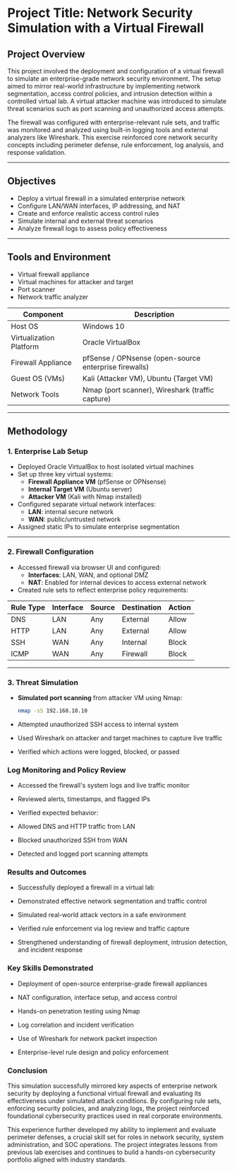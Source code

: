 # Project Title: Network Security Simulation with a Virtual Firewall

## Project Overview

This project involved the deployment and configuration of a virtual firewall to simulate an enterprise-grade network security environment. The setup aimed to mirror real-world infrastructure by implementing network segmentation, access control policies, and intrusion detection within a controlled virtual lab. A virtual attacker machine was introduced to simulate threat scenarios such as port scanning and unauthorized access attempts.

The firewall was configured with enterprise-relevant rule sets, and traffic was monitored and analyzed using built-in logging tools and external analyzers like Wireshark. This exercise reinforced core network security concepts including perimeter defense, rule enforcement, log analysis, and response validation.

---

## Objectives

- Deploy a virtual firewall in a simulated enterprise network  
- Configure LAN/WAN interfaces, IP addressing, and NAT  
- Create and enforce realistic access control rules  
- Simulate internal and external threat scenarios  
- Analyze firewall logs to assess policy effectiveness  

---

## Tools and Environment
  
- Virtual firewall appliance  
- Virtual machines for attacker and target  
- Port scanner  
- Network traffic analyzer


| Component               | Description                                      |
|-------------------------|--------------------------------------------------|
| Host OS                 | Windows 10                                       |
| Virtualization Platform | Oracle VirtualBox                                |
| Firewall Appliance      | pfSense / OPNsense (open-source enterprise firewalls) |
| Guest OS (VMs)          | Kali  (Attacker VM), Ubuntu (Target VM)         |
| Network Tools           | Nmap (port scanner), Wireshark (traffic capture) |

---

## Methodology

### 1. Enterprise Lab Setup

- Deployed Oracle VirtualBox to host isolated virtual machines
- Set up three key virtual systems:
  - **Firewall Appliance VM** (pfSense or OPNsense)
  - **Internal Target VM** (Ubuntu server)
  - **Attacker VM** (Kali with Nmap installed)
- Configured separate virtual network interfaces:
  - **LAN**: internal secure network  
  - **WAN**: public/untrusted network  
- Assigned static IPs to simulate enterprise segmentation

---

### 2. Firewall Configuration

- Accessed firewall via browser UI and configured:
  - **Interfaces**: LAN, WAN, and optional DMZ  
  - **NAT**: Enabled for internal devices to access external network  
- Created rule sets to reflect enterprise policy requirements:

| Rule Type | Interface | Source       | Destination  | Action |
|-----------|-----------|--------------|--------------|--------|
| DNS       | LAN       | Any          | External     | Allow  |
| HTTP      | LAN       | Any          | External     | Allow  |
| SSH       | WAN       | Any          | Internal     | Block  |
| ICMP      | WAN       | Any          | Firewall     | Block  |

---

### 3. Threat Simulation 

- **Simulated port scanning** from attacker VM using Nmap:
  ```bash
  nmap -sS 192.168.10.10


- Attempted unauthorized SSH access to internal system

- Used Wireshark on attacker and target machines to capture live traffic

- Verified which actions were logged, blocked, or passed

### Log Monitoring and Policy Review
- Accessed the firewall's system logs and live traffic monitor

- Reviewed alerts, timestamps, and flagged IPs

- Verified expected behavior:

- Allowed DNS and HTTP traffic from LAN

- Blocked unauthorized SSH from WAN

- Detected and logged port scanning attempts



### Results and Outcomes
- Successfully deployed a firewall in a virtual lab

- Demonstrated effective network segmentation and traffic control

- Simulated real-world attack vectors in a safe environment

- Verified rule enforcement via log review and traffic capture

- Strengthened understanding of firewall deployment, intrusion detection, and incident response

### Key Skills Demonstrated
- Deployment of open-source enterprise-grade firewall appliances

- NAT configuration, interface setup, and access control

- Hands-on penetration testing using Nmap

- Log correlation and incident verification

- Use of Wireshark for network packet inspection

- Enterprise-level rule design and policy enforcement

### Conclusion
This simulation successfully mirrored key aspects of enterprise network security by deploying a functional virtual firewall and evaluating its effectiveness under simulated attack conditions. By configuring rule sets, enforcing security policies, and analyzing logs, the project reinforced foundational cybersecurity practices used in real corporate environments.

This experience further developed my ability to implement and evaluate perimeter defenses, a crucial skill set for roles in network security, system administration, and SOC operations. The project integrates lessons from previous lab exercises and continues to build a hands-on cybersecurity portfolio aligned with industry standards.






